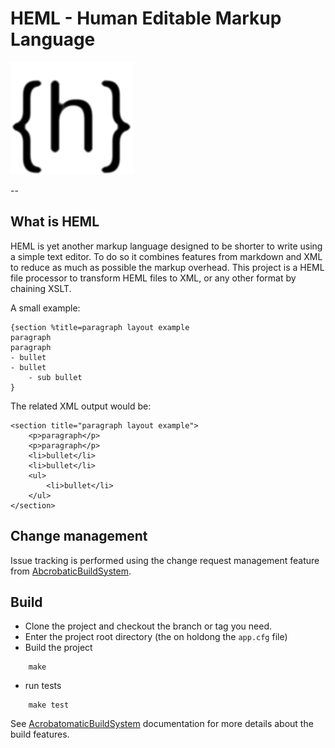 # HEML - Human Editable Markup Language
![alt text](_doc/src/hemllogo.png?raw=true "HEML Logo")

--
## What is HEML
HEML is yet another markup language designed to be shorter to write using a 
simple text editor. To do so it combines features from markdown and XML to 
reduce as much as possible the markup overhead.
This project is a HEML file processor to transform HEML files to XML, or any
other format by chaining XSLT.

A small example:
```
{section %title=paragraph layout example
paragraph
paragraph
- bullet
- bullet
	- sub bullet
}
```
The related XML output would be:
```
<section title="paragraph layout example">
	<p>paragraph</p>
	<p>paragraph</p>
	<li>bullet</li>
	<li>bullet</li>
	<ul>
		<li>bullet</li>
	</ul>
</section>
```

## Change management
Issue tracking is performed using the change request management feature from 
[AbcrobaticBuildSystem][0].

## Build
- Clone the project and checkout the branch or tag you need.
- Enter the project root directory (the on holdong the `app.cfg` file)
- Build the project
```
    make
```
- run tests
```
    make test
```

See [AcrobatomaticBuildSystem][0] documentation for more details about the build features.

[0]:https://github.com/seeduvax/AcrobatomaticBuildSystem

